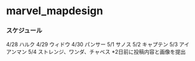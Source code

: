 # marvel_mapdesign
### スケジュール
4/28 ハルク
4/29 ウィドウ
4/30 パンサー
5/1 サノス
5/2 キャプテン
5/3 アイアンマン
5/4 ストレンジ、ワンダ、チャベス
*2日前に投稿内容と画像を提出
